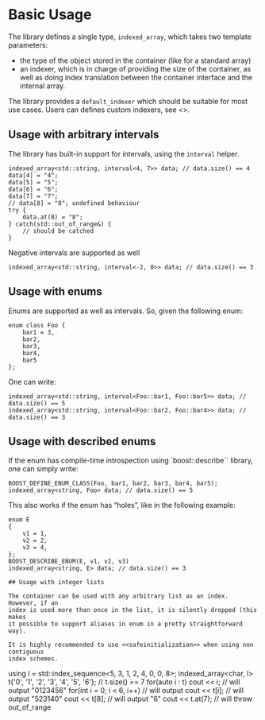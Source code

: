 <!--
Copyright 2022 Julien Blanc
Distributed under the Boost Software License, Version 1.0.
https://www.boost.org/LICENSE_1_0.txt
-->

# Basic Usage

The library defines a single type, `indexed_array`, which takes two template 
parameters:
* the type of the object stored in the container (like for a standard array)
* an indexer, which is in charge of providing the size of the container, as well
as doing index translation between the container interface and the internal
array.

The library provides a `default_indexer` which should be suitable for most use
cases. Users can defines custom indexers, see <<customindexer>>.

## Usage with arbitrary intervals

The library has built-in support for intervals, using the `interval` helper.

```
indexed_array<std::string, interval<4, 7>> data; // data.size() == 4
data[4] = "4";
data[5] = "5";
data[6] = "6";
data[7] = "7";
// data[8] = "8"; undefined behaviour
try {
	data.at(8) = "8";
} catch(std::out_of_range&) {
	// should be catched
}
```

Negative intervals are supported as well
```
indexed_array<std::string, interval<-2, 0>> data; // data.size() == 3
```

## Usage with enums

Enums are supported as well as intervals. So, given the following enum:
```
enum class Foo {
	bar1 = 3,
	bar2,
	bar3,
	bar4,
	bar5
};
```
One can write:
```
indexed_array<std::string, interval<Foo::bar1, Foo::bar5>> data; // data.size() == 5
indexed_array<std::string, interval<Foo::bar2, Foo::bar4>> data; // data.size() == 3
```

## Usage with described enums

If the enum has compile-time introspection using `boost::describe`` library, one can
simply write:
```
BOOST_DEFINE_ENUM_CLASS(Foo, bar1, bar2, bar3, bar4, bar5);
indexed_array<string, Foo> data; // data.size() == 5
```

This also works if the enum has “holes”, like in the following example:
```
enum E
{
	v1 = 1,
	v2 = 2,
	v3 = 4,
};
BOOST_DESCRIBE_ENUM(E, v1, v2, v3)
indexed_array<string, E> data; // data.size() == 3

## Usage with integer lists

The container can be used with any arbitrary list as an index. However, if an
index is used more than once in the list, it is silently dropped (this makes
it possible to support aliases in enum in a pretty straightforward way).

It is highly recommended to use <<safeinitialization>> when using non contiguous
index schemes.

```
using l = std::index_sequence<5, 3, 1, 2, 4, 0, 0, 8>;
indexed_array<char, l> t{'0', '1', '2', '3', '4', '5', '6'}; // t.size() == 7
for(auto i : t) cout << i; // will output "0123456"
for(int i = 0; i < 6, i++) // will output 
	cout << t[i]; // will output "523140"
cout << t[8]; // will output "6"
cout << t.at(7); // will throw out_of_range
```

